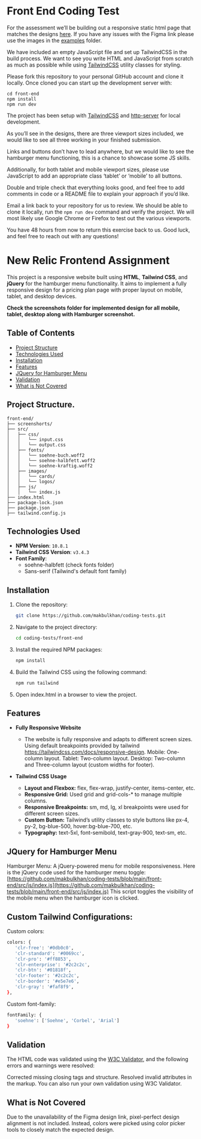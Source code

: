 # Front End Coding Test

For the assessment we’ll be building out a responsive static html page that matches the designs [here](https://www.figma.com/design/oVC5v6aSlO2MhbQEobgzn2/old-pricing-page?node-id=0-1). If you have any issues with the Figma link please use the images in the [examples](examples/desktop-pricing.jpg) folder.

We have included an empty JavaScript file and set up TailwindCSS in the build process. We want to see you write HTML and JavaScript from scratch as much as possible while using [TailwindCSS](https://tailwindcss.com/docs/utility-first) utility classes for styling. 

Please fork this repository to your personal GitHub account and clone it locally. Once cloned you can start up the development server with:

```
cd front-end
npm install
npm run dev
```

The project has been setup with [TailwindCSS](https://tailwindcss.com/docs/utility-first) and [http-server](https://www.npmjs.com/package/http-server) for local development.  

As you’ll see in the designs, there are three viewport sizes included, we would like to see all three working in your finished submission.

Links and buttons don’t have to lead anywhere, but we would like to see the hamburger menu functioning, this is a chance to showcase some JS skills.

Additionally, for both tablet and mobile viewport sizes, please use JavaScript to add an appropriate class ‘tablet’ or ‘mobile’ to all buttons.

Double and triple check that everything looks good, and feel free to add comments in code or a README file to explain your approach if you’d like.

Email a link back to your repository for us to review. We should be able to clone it locally, run the `npm run dev` command and verify the project. We will most likely use Google Chrome or Firefox to test out the various viewports.

You have 48 hours from now to return this exercise back to us. Good luck, and feel free to reach out with any questions!

# New Relic Frontend Assignment

This project is a responsive website built using **HTML**, **Tailwind CSS**, and **jQuery** for the hamburger menu functionality. It aims to implement a fully responsive design for a pricing plan page with proper layout on mobile, tablet, and desktop devices.

**Check the screenshots folder for implemented design for all mobile, tablet, desktop along with Hamburger screenshot.**


## Table of Contents
- [Project Structure](#project-structure)
- [Technologies Used](#technologies-used)
- [Installation](#installation)
- [Features](#features)
- [JQuery for Hamburger Menu](#jquery-for-hamburger-menu)
- [Validation](#validation)
- [What is Not Covered](#what-is-not-covered)

## Project Structure.

```plaintext
front-end/
├── screenshorts/
├── src/
│   ├── css/
│   │   └── input.css
│   │   └── output.css
│   ├── fonts/
│   │   └── soehne-buch.woff2
│   │   └── soehne-halbfett.woff2
│   │   └── soehne-kraftig.woff2
│   ├── images/
│   │   └── cards/
│   │   └── logos/
│   ├── js/
│   │   └── index.js
├── index.html
├── package-lock.json
├── package.json
├── tailwind.config.js

```

## Technologies Used

- **NPM Version**: `10.8.1`
- **Tailwind CSS Version**: `v3.4.3`
- **Font Family**:
  - soehne-halbfett (check fonts folder)
  - Sans-serif (Tailwind's default font family)

## Installation

1. Clone the repository:
   ```bash
   git clone https://github.com/makbulkhan/coding-tests.git
2. Navigate to the project directory:
   ```bash
   cd coding-tests/front-end
3. Install the required NPM packages:
   ```bash
   npm install
4. Build the Tailwind CSS using the following command:
   ```bash
   npm run tailwind
5. Open index.html in a browser to view the project.

## Features

- **Fully Responsive Website**
  - The website is fully responsive and adapts to different screen sizes. Using default breakpoints provided by tailwind  https://tailwindcss.com/docs/responsive-design.
    Mobile: One-column layout.
    Tablet: Two-column layout.
    Desktop: Two-column and Three-column layout (custom widths for footer).
  
- **Tailwind CSS Usage**
  - **Layout and Flexbox:** flex, flex-wrap, justify-center, items-center, etc.
  - **Responsive Grid:** Used grid and grid-cols-* to manage multiple columns.
  - **Responsive Breakpoints:** sm, md, lg, xl breakpoints were used for different screen sizes.
  - **Custom Button:** Tailwind’s utility classes to style buttons like px-4, py-2, bg-blue-500, hover:bg-blue-700, etc.
  - **Typography:** text-5xl, font-semibold, text-gray-900, text-sm, etc.

## JQuery for Hamburger Menu

Hamburger Menu: A jQuery-powered menu for mobile responsiveness.
Here is the jQuery code used for the hamburger menu toggle:
[https://github.com/makbulkhan/coding-tests/blob/main/front-end/src/js/index.js](https://github.com/makbulkhan/coding-tests/blob/main/front-end/src/js/index.js)
This script toggles the visibility of the mobile menu when the hamburger icon is clicked.


## Custom Tailwind Configurations:

Custom colors:
   ```bash
  colors: {
      'clr-free': '#0db0c0',
      'clr-standard': '#0069cc',
      'clr-pro': '#ff8853',
      'clr-enterprise': '#2c2c2c',
      'clr-btn': '#01818f',
      'clr-footer': '#2c2c2c',
      'clr-border': '#e5e7e6',
      'clr-gray': '#faf8f9',
   },
   ```

Custom font-family:
   ```bash
   fontFamily: {
      'soehne': ['Soehne', 'Corbel', 'Arial']
   }
   ```

## Validation

The HTML code was validated using the [W3C Validator](https://validator.w3.org/), and the following errors and warnings were resolved:

Corrected missing closing tags and structure.
Resolved invalid attributes in the markup.
You can also run your own validation using W3C Validator.

## What is Not Covered

Due to the unavailability of the Figma design link, pixel-perfect design alignment is not included. Instead, colors were picked using color picker tools to closely match the expected design.

